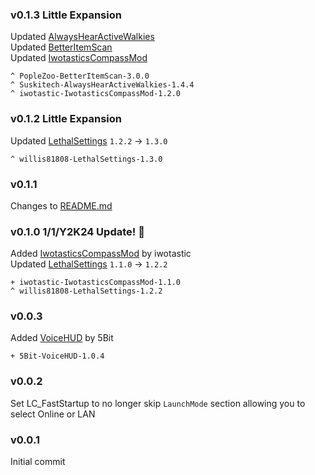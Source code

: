 ### v0.1.3 Little Expansion

Updated [AlwaysHearActiveWalkies](https://thunderstore.io/c/lethal-company/p/Suskitech/AlwaysHearActiveWalkies/)
<br>Updated [BetterItemScan](https://thunderstore.io/c/lethal-company/p/PopleZoo/BetterItemScan/)
<br>Updated [IwotasticsCompassMod](https://thunderstore.io/c/lethal-company/p/iwotastic/IwotasticsCompassMod/)

`^ PopleZoo-BetterItemScan-3.0.0`<br>
`^ Suskitech-AlwaysHearActiveWalkies-1.4.4`<br>
`^ iwotastic-IwotasticsCompassMod-1.2.0`

### v0.1.2 Little Expansion

Updated [LethalSettings](https://thunderstore.io/c/lethal-company/p/willis81808/LethalSettings/) `1.2.2` -> `1.3.0`

`^ willis81808-LethalSettings-1.3.0`

### v0.1.1

Changes to [README.md](https://github.com/BoredKevin/LethalExpansions/commit/7eab85735fd886ca2d11cf5134f2716c36f14ee0)

### v0.1.0 1/1/Y2K24 Update! 🥳

Added [IwotasticsCompassMod](https://thunderstore.io/c/lethal-company/p/iwotastic/IwotasticsCompassMod/) by iwotastic
<br>Updated [LethalSettings](https://thunderstore.io/c/lethal-company/p/willis81808/LethalSettings/) `1.1.0` -> `1.2.2`

`+ iwotastic-IwotasticsCompassMod-1.1.0`<br>
`^ willis81808-LethalSettings-1.2.2`<br>

### v0.0.3

Added [VoiceHUD](https://thunderstore.io/c/lethal-company/p/5Bit/VoiceHUD/) by 5Bit

`+ 5Bit-VoiceHUD-1.0.4`

### v0.0.2

Set LC_FastStartup to no longer skip `LaunchMode` section allowing you to select Online or LAN

### v0.0.1

Initial commit